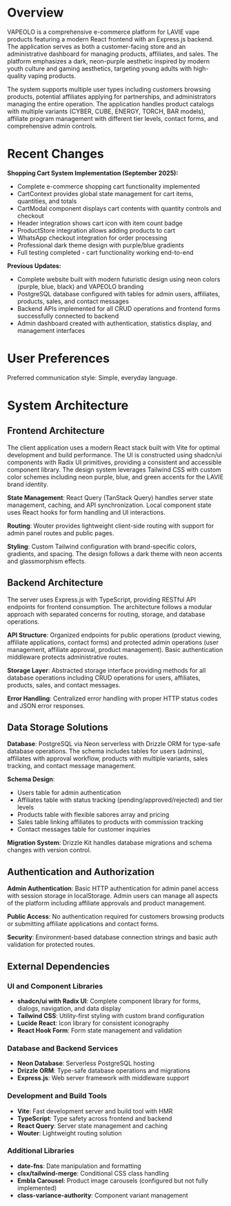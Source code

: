 # Overview

VAPEOLO is a comprehensive e-commerce platform for LAVIE vape products featuring a modern React frontend with an Express.js backend. The application serves as both a customer-facing store and an administrative dashboard for managing products, affiliates, and sales. The platform emphasizes a dark, neon-purple aesthetic inspired by modern youth culture and gaming aesthetics, targeting young adults with high-quality vaping products.

The system supports multiple user types including customers browsing products, potential affiliates applying for partnerships, and administrators managing the entire operation. The application handles product catalogs with multiple variants (CYBER, CUBE, ENERGY, TORCH, BAR models), affiliate program management with different tier levels, contact forms, and comprehensive admin controls.

# Recent Changes

**Shopping Cart System Implementation (September 2025):**
- Complete e-commerce shopping cart functionality implemented
- CartContext provides global state management for cart items, quantities, and totals
- CartModal component displays cart contents with quantity controls and checkout
- Header integration shows cart icon with item count badge
- ProductStore integration allows adding products to cart
- WhatsApp checkout integration for order processing
- Professional dark theme design with purple/blue gradients
- Full testing completed - cart functionality working end-to-end

**Previous Updates:**
- Complete website built with modern futuristic design using neon colors (purple, blue, black) and VAPEOLO branding
- PostgreSQL database configured with tables for admin users, affiliates, products, sales, and contact messages
- Backend APIs implemented for all CRUD operations and frontend forms successfully connected to backend
- Admin dashboard created with authentication, statistics display, and management interfaces

# User Preferences

Preferred communication style: Simple, everyday language.

# System Architecture

## Frontend Architecture
The client application uses a modern React stack built with Vite for optimal development and build performance. The UI is constructed using shadcn/ui components with Radix UI primitives, providing a consistent and accessible component library. The design system leverages Tailwind CSS with custom color schemes including neon purple, blue, and green accents for the LAVIE brand identity.

**State Management**: React Query (TanStack Query) handles server state management, caching, and API synchronization. Local component state uses React hooks for form handling and UI interactions.

**Routing**: Wouter provides lightweight client-side routing with support for admin panel routes and public pages.

**Styling**: Custom Tailwind configuration with brand-specific colors, gradients, and spacing. The design follows a dark theme with neon accents and glassmorphism effects.

## Backend Architecture
The server uses Express.js with TypeScript, providing RESTful API endpoints for frontend consumption. The architecture follows a modular approach with separated concerns for routing, storage, and database operations.

**API Structure**: Organized endpoints for public operations (product viewing, affiliate applications, contact forms) and protected admin operations (user management, affiliate approval, product management). Basic authentication middleware protects administrative routes.

**Storage Layer**: Abstracted storage interface providing methods for all database operations including CRUD operations for users, affiliates, products, sales, and contact messages.

**Error Handling**: Centralized error handling with proper HTTP status codes and JSON error responses.

## Data Storage Solutions
**Database**: PostgreSQL via Neon serverless with Drizzle ORM for type-safe database operations. The schema includes tables for users (admins), affiliates with approval workflow, products with multiple variants, sales tracking, and contact message management.

**Schema Design**: 
- Users table for admin authentication
- Affiliates table with status tracking (pending/approved/rejected) and tier levels
- Products table with flexible sabores array and pricing
- Sales table linking affiliates to products with commission tracking
- Contact messages table for customer inquiries

**Migration System**: Drizzle Kit handles database migrations and schema changes with version control.

## Authentication and Authorization
**Admin Authentication**: Basic HTTP authentication for admin panel access with session storage in localStorage. Admin users can manage all aspects of the platform including affiliate approvals and product management.

**Public Access**: No authentication required for customers browsing products or submitting affiliate applications and contact forms.

**Security**: Environment-based database connection strings and basic auth validation for protected routes.

## External Dependencies

### UI and Component Libraries
- **shadcn/ui with Radix UI**: Complete component library for forms, dialogs, navigation, and data display
- **Tailwind CSS**: Utility-first styling with custom brand configuration
- **Lucide React**: Icon library for consistent iconography
- **React Hook Form**: Form state management and validation

### Database and Backend Services
- **Neon Database**: Serverless PostgreSQL hosting
- **Drizzle ORM**: Type-safe database operations and migrations
- **Express.js**: Web server framework with middleware support

### Development and Build Tools
- **Vite**: Fast development server and build tool with HMR
- **TypeScript**: Type safety across frontend and backend
- **React Query**: Server state management and caching
- **Wouter**: Lightweight routing solution

### Additional Libraries
- **date-fns**: Date manipulation and formatting
- **clsx/tailwind-merge**: Conditional CSS class handling
- **Embla Carousel**: Product image carousels (configured but not fully implemented)
- **class-variance-authority**: Component variant management